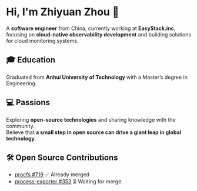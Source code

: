 # Hi, I'm Zhiyuan Zhou 👋

A **software engineer** from China, currently working at **EasyStack.inc**, focusing on **cloud-native observability development** and building solutions for cloud monitoring systems.  

## 🎓 Education
Graduated from **Anhui University of Technology** with a Master’s degree in Engineering.  

## 💻 Passions
Exploring **open-source technologies** and sharing knowledge with the community.  
Believe that **a small step in open source can drive a giant leap in global technology**.

## 🛠️ Open Source Contributions
- [procfs #719](https://github.com/prometheus/procfs/pull/719) ✅ Already merged  
- [process-exporter #353](https://github.com/ncabatoff/process-exporter/pull/353) ⏳ Waiting for merge
